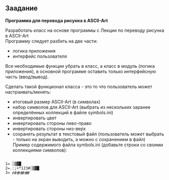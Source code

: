 ## Заадание
**Программа для перевода рисунка в ASCII-Art**

Разработать класс на основе программы с Лекции по переводу рисунка в ASCII-Art    
Программу следует разбить на две части:

- логика приложения    
- интерфейс пользователя    

Все необходимые функции убрать в класс, а класс в модуль (логика приложения), в основной программе оставить только интерфейсную часть (ввод/вывод).

Сделать такой функционал класса - это то что пользователь может настраивать/менять:

- итоговый размер ASCII-Art (в символах)    
- набор символов для ASCII-Art (выбрать из нескольких заранее определённых коллекций в файле symbols.ini)    
- инвертировать цвет    
- инвертировать стороны лево-право    
- инвертировать стороны низ-верх    
- сохранять результат в текстовый файл (пользователь может выбрать - только на экран выводить, а можно с сохранением в файл)    
Пример содержимого файла symbols.ini (добавьте строки со своими коллекциями символов):    
```

1= ░▒▓█  
2=.:;+*123#░▒▓█  
3= ᚋᚌᚍᚎᚏ  
```
